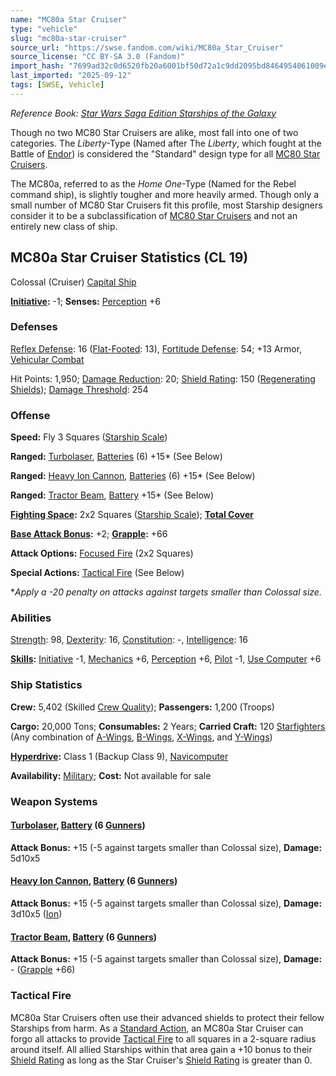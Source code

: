```yaml
---
name: "MC80a Star Cruiser"
type: "vehicle"
slug: "mc80a-star-cruiser"
source_url: "https://swse.fandom.com/wiki/MC80a_Star_Cruiser"
source_license: "CC BY-SA 3.0 (Fandom)"
import_hash: "7699ad32c0d6520fb20a6001bf50d72a1c9dd2095bd8464954061009e069be89"
last_imported: "2025-09-12"
tags: [SWSE, Vehicle]
---
```

*Reference Book: [Star Wars Saga Edition Starships of the Galaxy](https://swse.fandom.com/wiki/Star_Wars_Saga_Edition_Starships_of_the_Galaxy)*

Though no two MC80 Star Cruisers are alike, most fall into one of two categories. The *Liberty*-Type (Named after The *Liberty*, which fought at the Battle of [Endor](https://swse.fandom.com/wiki/Endor)) is considered the "Standard" design type for all [MC80 Star Cruisers](https://swse.fandom.com/wiki/MC80_Star_Cruisers).

The MC80a, referred to as the *Home One*-Type (Named for the Rebel command ship), is slightly tougher and more heavily armed. Though only a small number of MC80 Star Cruisers fit this profile, most Starship designers consider it to be a subclassification of [MC80 Star Cruisers](https://swse.fandom.com/wiki/MC80_Star_Cruisers) and not an entirely new class of ship.

## MC80a Star Cruiser Statistics (CL 19)
Colossal (Cruiser) [Capital Ship](https://swse.fandom.com/wiki/Capital_Ship)

**[Initiative](https://swse.fandom.com/wiki/Initiative):** -1; **Senses:** [Perception](https://swse.fandom.com/wiki/Perception) +6
### Defenses
[Reflex Defense](https://swse.fandom.com/wiki/Reflex_Defense_(Vehicles)): 16 ([Flat-Footed](https://swse.fandom.com/wiki/Flat-Footed): 13), [Fortitude Defense](https://swse.fandom.com/wiki/Fortitude_Defense_(Vehicles)): 54; +13 Armor, [Vehicular Combat](https://swse.fandom.com/wiki/Vehicular_Combat)

Hit Points: 1,950; [Damage Reduction](https://swse.fandom.com/wiki/Damage_Reduction): 20; [Shield Rating](https://swse.fandom.com/wiki/Shield_Rating): 150 ([Regenerating Shields](https://swse.fandom.com/wiki/Regenerating_Shields)); [Damage Threshold](https://swse.fandom.com/wiki/Damage_Threshold_(Vehicles)): 254
### Offense
**Speed:** Fly 3 Squares ([Starship Scale](https://swse.fandom.com/wiki/Starship_Scale))

**Ranged:** [Turbolaser](https://swse.fandom.com/wiki/Turbolaser), [Batteries](https://swse.fandom.com/wiki/Weapon_Batteries) (6) +15* (See Below)

**Ranged:** [Heavy Ion Cannon](https://swse.fandom.com/wiki/Heavy_Ion_Cannon), [Batteries](https://swse.fandom.com/wiki/Weapon_Batteries) (6) +15* (See Below)

**Ranged:** [Tractor Beam](https://swse.fandom.com/wiki/Tractor_Beam), [Battery](https://swse.fandom.com/wiki/Battery) +15* (See Below)

**[Fighting Space](https://swse.fandom.com/wiki/Fighting_Space):** 2x2 Squares ([Starship Scale](https://swse.fandom.com/wiki/Starship_Scale)); **[Total Cover](https://swse.fandom.com/wiki/Total_Cover)**

**[Base Attack Bonus](https://swse.fandom.com/wiki/Base_Attack_Bonus):** +2; **[Grapple](https://swse.fandom.com/wiki/Grapple):** +66

**Attack Options:** [Focused Fire](https://swse.fandom.com/wiki/Focused_Fire) (2x2 Squares)

**Special Actions:** [Tactical Fire](https://swse.fandom.com/wiki/Tactical_Fire) (See Below)

**Apply a -20 penalty on attacks against targets smaller than Colossal size.*
### Abilities
[Strength](https://swse.fandom.com/wiki/Strength): 98, [Dexterity](https://swse.fandom.com/wiki/Dexterity): 16, [Constitution](https://swse.fandom.com/wiki/Constitution): -, [Intelligence](https://swse.fandom.com/wiki/Intelligence): 16

**[Skills](https://swse.fandom.com/wiki/Skills):** [Initiative](https://swse.fandom.com/wiki/Initiative) -1, [Mechanics](https://swse.fandom.com/wiki/Mechanics) +6, [Perception](https://swse.fandom.com/wiki/Perception) +6, [Pilot](https://swse.fandom.com/wiki/Pilot) -1, [Use Computer](https://swse.fandom.com/wiki/Use_Computer) +6
### Ship Statistics
**Crew:** 5,402 (Skilled [Crew Quality](https://swse.fandom.com/wiki/Crew_Quality)); **Passengers:** 1,200 (Troops)

**Cargo:** 20,000 Tons; **Consumables:** 2 Years; **Carried Craft:** 120 [Starfighters](https://swse.fandom.com/wiki/Starfighters) (Any combination of [A-Wings](https://swse.fandom.com/wiki/A-Wings), [B-Wings](https://swse.fandom.com/wiki/B-Wings), [X-Wings](https://swse.fandom.com/wiki/X-Wings), and [Y-Wings](https://swse.fandom.com/wiki/Y-Wings))

**[Hyperdrive](https://swse.fandom.com/wiki/Hyperdrive):** Class 1 (Backup Class 9), [Navicomputer](https://swse.fandom.com/wiki/Navicomputer)

**Availability:** [Military](https://swse.fandom.com/wiki/Military); **Cost:** Not available for sale
### Weapon Systems
#### **[Turbolaser](https://swse.fandom.com/wiki/Turbolaser), [Battery](https://swse.fandom.com/wiki/Weapon_Batteries) (6 [Gunners](https://swse.fandom.com/wiki/Gunners))**
**Attack Bonus:** +15 (-5 against targets smaller than Colossal size), **Damage:** 5d10x5
#### **[Heavy Ion Cannon](https://swse.fandom.com/wiki/Heavy_Ion_Cannon), [Battery](https://swse.fandom.com/wiki/Weapon_Batteries) (6 [Gunners](https://swse.fandom.com/wiki/Gunners))**
**Attack Bonus:** +15 (-5 against targets smaller than Colossal size), **Damage:** 3d10x5 ([Ion](https://swse.fandom.com/wiki/Ion))
#### **[Tractor Beam](https://swse.fandom.com/wiki/Tractor_Beam), [Battery](https://swse.fandom.com/wiki/Weapon_Batteries) (6 [Gunners](https://swse.fandom.com/wiki/Gunners))**
**Attack Bonus:** +15 (-5 against targets smaller than Colossal size), **Damage:** - ([Grapple](https://swse.fandom.com/wiki/Grapple) +66)
### Tactical Fire
MC80a Star Cruisers often use their advanced shields to protect their fellow Starships from harm. As a [Standard Action](https://swse.fandom.com/wiki/Standard_Action), an MC80a Star Cruiser can forgo all attacks to provide [Tactical Fire](https://swse.fandom.com/wiki/Tactical_Fire) to all squares in a 2-square radius around itself. All allied Starships within that area gain a +10 bonus to their [Shield Rating](https://swse.fandom.com/wiki/Shield_Rating) as long as the Star Cruiser's [Shield Rating](https://swse.fandom.com/wiki/Shield_Rating) is greater than 0.